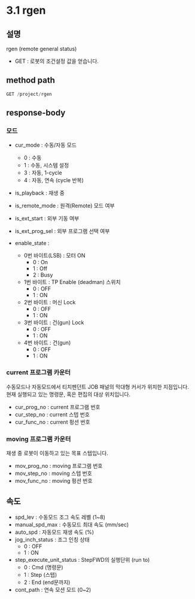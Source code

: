 ﻿# 3.1 rgen

## 설명

rgen (remote general status)

- GET : 로봇의 조건설정 값을 얻습니다.

## method path

```python
GET /project/rgen
```

## response-body

### 모드

- cur_mode : 수동/자동 모드
  - 0 : 수동
  - 1 : 수동, 시스템 설정
  - 3 : 자동, 1-cycle
  - 4 : 자동, 연속 (cycle 반복)

- is_playback : 재생 중
- is_remote_mode : 원격(Remote) 모드 여부
- is_ext_start : 외부 기동 여부
- is_ext_prog_sel : 외부 프로그램 선택 여부

- enable_state :
  - 0번 바이트(LSB) : 모터 ON
    - 0 : On
    - 1 : Off
    - 2 : Busy
  - 1번 바이트 : TP Enable (deadman) 스위치
    - 0 : OFF
    - 1 : ON
  - 2번 바이트 : 머신 Lock
    - 0 : OFF
    - 1 : ON
  - 3번 바이트 : 건(gun) Lock
    - 0 : OFF
    - 1 : ON
  - 4번 바이트 : 건(gun)
    - 0 : OFF
    - 1 : ON

### current 프로그램 카운터

수동모드나 자동모드에서 티치펜던트 JOB 패널의 막대형 커서가 위치한 지점입니다. 현재 실행되고 있는 명령문, 혹은 편집의 대상 위치입니다.

- cur_prog_no : current 프로그램 번호
- cur_step_no : current 스텝 번호
- cur_func_no : current 펑션 번호

### moving 프로그램 카운터

재생 중 로봇이 이동하고 있는 목표 스텝입니다.

- mov_prog_no : moving 프로그램 번호
- mov_step_no : moving 스텝 번호
- mov_func_no : moving 펑션 번호

## 속도

- spd_lev : 수동모드 조그 속도 레벨 (1~8)
- manual_spd_max : 수동모드 최대 속도 (mm/sec)
- auto_spd : 자동모드 재생 속도 (%)
- jog_inch_status : 조그 인칭 상태
  - 0 : OFF
  - 1 : ON
- step_execute_unit_status : StepFWD의 실행단위 (run to)
  - 0 : Cmd (명령문)
  - 1 : Step (스텝)
  - 2 : End (end문까지)
- cont_path : 연속 모션 모드 (0~2)
